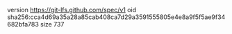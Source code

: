 version https://git-lfs.github.com/spec/v1
oid sha256:cca4d69a35a28a85cab408ca7d29a3591555805e4e8a9f5f5ae9f34682bfa783
size 737
